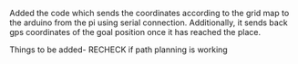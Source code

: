 Added the code which sends the coordinates according to the grid map to the arduino from the pi using serial connection.
Additionally, it sends back gps coordinates of the goal position once it has reached the place.

Things to be added-
RECHECK if path planning is working
